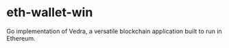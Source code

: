 # eth-wallet-win
Go implementation of Vedra, a versatile blockchain application built to run in Ethereum.

